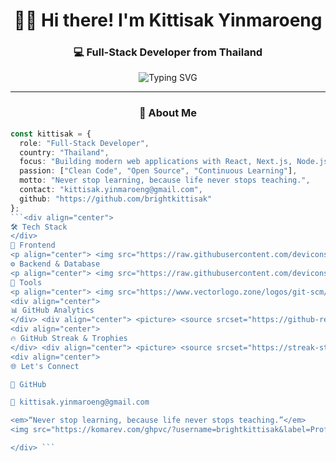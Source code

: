 <div align="center">

# 👋🏻 Hi there! I'm Kittisak Yinmaroeng  
### 💻 Full-Stack Developer from Thailand

<img src="https://readme-typing-svg.herokuapp.com?font=Fira+Code&pause=1000&color=38BDF8&center=true&vCenter=true&width=500&lines=Full+Stack+Developer+%F0%9F%92%BB;React+%7C+Next.js+%7C+TypeScript;Node.js+%7C+Express+%7C+MongoDB;Always+Learning+%F0%9F%93%9A" alt="Typing SVG" />

</div>

---

<div align="center">

### 🚀 About Me

</div>

```typescript
const kittisak = {
  role: "Full-Stack Developer",
  country: "Thailand",
  focus: "Building modern web applications with React, Next.js, Node.js, and TypeScript",
  passion: ["Clean Code", "Open Source", "Continuous Learning"],
  motto: "Never stop learning, because life never stops teaching.",
  contact: "kittisak.yinmaroeng@gmail.com",
  github: "https://github.com/brightkittisak"
};
```<div align="center">
🛠️ Tech Stack
</div>
🧩 Frontend
<p align="center"> <img src="https://raw.githubusercontent.com/devicons/devicon/master/icons/html5/html5-original-wordmark.svg" width="40" alt="HTML" /> <img src="https://raw.githubusercontent.com/devicons/devicon/master/icons/css3/css3-original-wordmark.svg" width="40" alt="CSS" /> <img src="https://raw.githubusercontent.com/devicons/devicon/master/icons/javascript/javascript-original.svg" width="40" alt="JavaScript" /> <img src="https://raw.githubusercontent.com/devicons/devicon/master/icons/typescript/typescript-original.svg" width="40" alt="TypeScript" /> <img src="https://raw.githubusercontent.com/devicons/devicon/master/icons/react/react-original-wordmark.svg" width="40" alt="React" /> <img src="https://cdn.worldvectorlogo.com/logos/nextjs-2.svg" width="40" alt="Next.js" /> <img src="https://www.vectorlogo.zone/logos/tailwindcss/tailwindcss-icon.svg" width="40" alt="TailwindCSS" /> </p>
⚙️ Backend & Database
<p align="center"> <img src="https://raw.githubusercontent.com/devicons/devicon/master/icons/nodejs/nodejs-original-wordmark.svg" width="40" alt="Node.js" /> <img src="https://raw.githubusercontent.com/devicons/devicon/master/icons/express/express-original-wordmark.svg" width="40" alt="Express" /> <img src="https://raw.githubusercontent.com/devicons/devicon/master/icons/postgresql/postgresql-original-wordmark.svg" width="40" alt="PostgreSQL" /> <img src="https://raw.githubusercontent.com/devicons/devicon/master/icons/mongodb/mongodb-original-wordmark.svg" width="40" alt="MongoDB" /> <img src="https://www.vectorlogo.zone/logos/firebase/firebase-icon.svg" width="40" alt="Firebase" /> </p>
🧰 Tools
<p align="center"> <img src="https://www.vectorlogo.zone/logos/git-scm/git-scm-icon.svg" width="40" alt="Git" /> <img src="https://www.vectorlogo.zone/logos/getpostman/getpostman-icon.svg" width="40" alt="Postman" /> <img src="https://www.vectorlogo.zone/logos/figma/figma-icon.svg" width="40" alt="Figma" /> <img src="https://raw.githubusercontent.com/devicons/devicon/master/icons/docker/docker-original-wordmark.svg" width="40" alt="Docker" /> <img src="https://raw.githubusercontent.com/devicons/devicon/master/icons/vscode/vscode-original.svg" width="40" alt="VSCode" /> </p>
<div align="center">
📊 GitHub Analytics
</div> <div align="center"> <picture> <source srcset="https://github-readme-stats.vercel.app/api?username=brightkittisak&show_icons=true&theme=dark&hide_border=true&bg_color=0d1117&icon_color=38BDF8&text_color=ffffff&title_color=38BDF8" media="(prefers-color-scheme: dark)" /> <source srcset="https://github-readme-stats.vercel.app/api?username=brightkittisak&show_icons=true&theme=default&hide_border=true&bg_color=ffffff&icon_color=38BDF8&text_color=000000&title_color=38BDF8" media="(prefers-color-scheme: light), (prefers-color-scheme: no-preference)" /> <img height="180em" src="https://github-readme-stats.vercel.app/api?username=brightkittisak&show_icons=true&theme=dark&hide_border=true&bg_color=0d1117&icon_color=38BDF8&text_color=ffffff&title_color=38BDF8" /> </picture> <picture> <source srcset="https://github-readme-stats.vercel.app/api/top-langs/?username=brightkittisak&layout=compact&theme=dark&hide_border=true&bg_color=0d1117&text_color=ffffff&title_color=38BDF8" media="(prefers-color-scheme: dark)" /> <source srcset="https://github-readme-stats.vercel.app/api/top-langs/?username=brightkittisak&layout=compact&theme=default&hide_border=true&bg_color=ffffff&text_color=000000&title_color=38BDF8" media="(prefers-color-scheme: light), (prefers-color-scheme: no-preference)" /> <img height="180em" src="https://github-readme-stats.vercel.app/api/top-langs/?username=brightkittisak&layout=compact&theme=dark&hide_border=true&bg_color=0d1117&text_color=ffffff&title_color=38BDF8" /> </picture> </div>
<div align="center">
🔥 GitHub Streak & Trophies
</div> <div align="center"> <picture> <source srcset="https://streak-stats.demolab.com/?user=brightkittisak&theme=dark&hide_border=true&background=0d1117&stroke=38BDF8&ring=38BDF8&fire=38BDF8&currStreakNum=ffffff&sideNums=ffffff&currStreakLabel=38BDF8&sideLabels=38BDF8&dates=ffffff" media="(prefers-color-scheme: dark)" /> <source srcset="https://streak-stats.demolab.com/?user=brightkittisak&theme=default&hide_border=true&background=ffffff&stroke=38BDF8&ring=38BDF8&fire=38BDF8&currStreakNum=000000&sideNums=000000&currStreakLabel=38BDF8&sideLabels=38BDF8&dates=000000" media="(prefers-color-scheme: light), (prefers-color-scheme: no-preference)" /> <img src="https://streak-stats.demolab.com/?user=brightkittisak&theme=dark&hide_border=true&background=0d1117&stroke=38BDF8&ring=38BDF8&fire=38BDF8&currStreakNum=ffffff&sideNums=ffffff&currStreakLabel=38BDF8&sideLabels=38BDF8&dates=ffffff" alt="GitHub Streak" /> </picture> <img src="https://github-profile-trophy.vercel.app/?username=brightkittisak&theme=onestar&no-frame=true&no-bg=true&margin-w=4&title=MultiLanguage,Commit,Followers,Issues,Experience,PullRequest" alt="GitHub Trophies" /> </div>
<div align="center">
🌐 Let's Connect

💼 GitHub

📧 kittisak.yinmaroeng@gmail.com

<em>“Never stop learning, because life never stops teaching.”</em>
<img src="https://komarev.com/ghpvc/?username=brightkittisak&label=Profile%20views&color=38BDF8&style=flat" alt="Profile views" />

</div> ```

